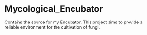 # Mycological_Encubator

Contains the source for my Encubator. This project aims to provide a reliable  environment for the cultivation of fungi.

